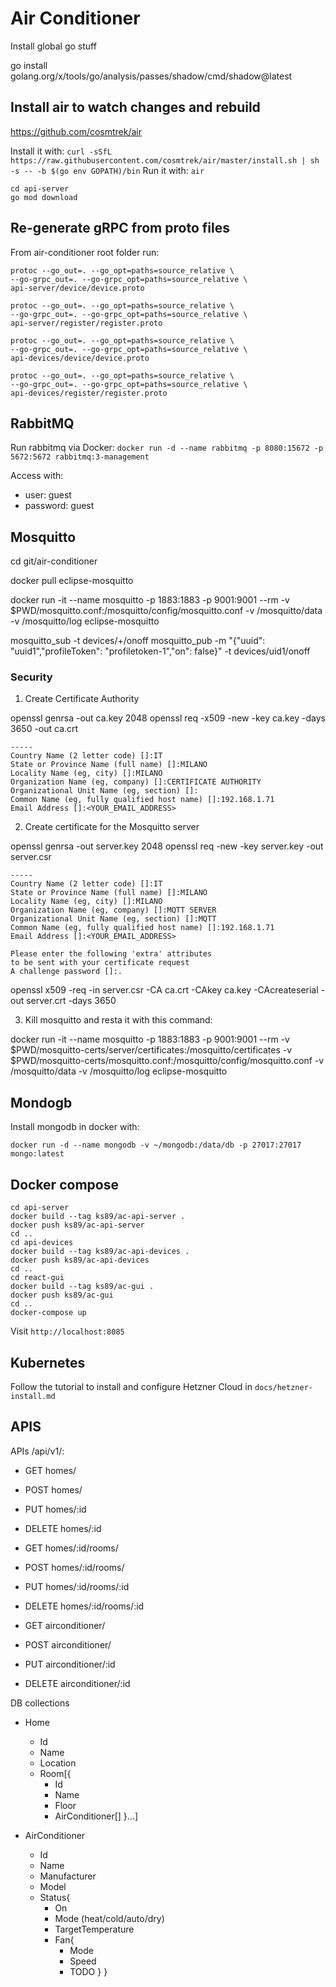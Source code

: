 # Air Conditioner 

Install global go stuff

go install golang.org/x/tools/go/analysis/passes/shadow/cmd/shadow@latest

## Install air to watch changes and rebuild

https://github.com/cosmtrek/air

Install it with: `curl -sSfL https://raw.githubusercontent.com/cosmtrek/air/master/install.sh | sh -s -- -b $(go env GOPATH)/bin`
Run it with: `air`

```
cd api-server
go mod download
```


## Re-generate gRPC from proto files

From air-conditioner root folder run:

```
protoc --go_out=. --go_opt=paths=source_relative \
--go-grpc_out=. --go-grpc_opt=paths=source_relative \
api-server/device/device.proto

protoc --go_out=. --go_opt=paths=source_relative \
--go-grpc_out=. --go-grpc_opt=paths=source_relative \
api-server/register/register.proto

protoc --go_out=. --go_opt=paths=source_relative \
--go-grpc_out=. --go-grpc_opt=paths=source_relative \
api-devices/device/device.proto

protoc --go_out=. --go_opt=paths=source_relative \
--go-grpc_out=. --go-grpc_opt=paths=source_relative \
api-devices/register/register.proto
```


## RabbitMQ
Run rabbitmq via Docker:
`docker run -d --name rabbitmq -p 8080:15672 -p 5672:5672 rabbitmq:3-management`

Access with:
- user: guest
- password: guest


## Mosquitto
cd git/air-conditioner

docker pull eclipse-mosquitto

docker run -it --name mosquitto -p 1883:1883 -p 9001:9001 --rm -v $PWD/mosquitto.conf:/mosquitto/config/mosquitto.conf -v /mosquitto/data -v /mosquitto/log eclipse-mosquitto

mosquitto_sub -t devices/+/onoff
mosquitto_pub -m "{\"uuid\": \"uuid1\",\"profileToken\": \"profiletoken-1\",\"on\": false}" -t devices/uid1/onoff


### Security

1. Create Certificate Authority

  openssl genrsa -out ca.key 2048
  openssl req -x509 -new -key ca.key -days 3650 -out ca.crt

  ```
  -----
  Country Name (2 letter code) []:IT
  State or Province Name (full name) []:MILANO
  Locality Name (eg, city) []:MILANO
  Organization Name (eg, company) []:CERTIFICATE AUTHORITY
  Organizational Unit Name (eg, section) []:
  Common Name (eg, fully qualified host name) []:192.168.1.71
  Email Address []:<YOUR_EMAIL_ADDRESS>
  ```

2. Create certificate for the Mosquitto server

  openssl genrsa -out server.key 2048
  openssl req -new -key server.key -out server.csr

  ```
  -----
  Country Name (2 letter code) []:IT
  State or Province Name (full name) []:MILANO
  Locality Name (eg, city) []:MILANO
  Organization Name (eg, company) []:MQTT SERVER
  Organizational Unit Name (eg, section) []:MQTT
  Common Name (eg, fully qualified host name) []:192.168.1.71
  Email Address []:<YOUR_EMAIL_ADDRESS>
  
  Please enter the following 'extra' attributes
  to be sent with your certificate request
  A challenge password []:.
  ```

  openssl x509 -req -in server.csr -CA ca.crt -CAkey ca.key -CAcreateserial -out server.crt -days 3650

3. Kill mosquitto and resta it with this command:

  docker run -it --name mosquitto -p 1883:1883 -p 9001:9001 --rm -v $PWD/mosquitto-certs/server/certificates:/mosquitto/certificates -v $PWD/mosquitto-certs/mosquitto.conf:/mosquitto/config/mosquitto.conf -v /mosquitto/data -v /mosquitto/log eclipse-mosquitto


## Mondogb

Install mongodb in docker with:

```
docker run -d --name mongodb -v ~/mongodb:/data/db -p 27017:27017 mongo:latest
```


## Docker compose 

```
cd api-server
docker build --tag ks89/ac-api-server .
docker push ks89/ac-api-server
cd ..
cd api-devices
docker build --tag ks89/ac-api-devices .
docker push ks89/ac-api-devices
cd ..
cd react-gui
docker build --tag ks89/ac-gui .
docker push ks89/ac-gui
cd ..
docker-compose up
```

Visit `http://localhost:8085`


## Kubernetes

Follow the tutorial to install and configure Hetzner Cloud in `docs/hetzner-install.md`


## APIS

APIs /api/v1/:

- GET homes/
- POST homes/
- PUT homes/:id
- DELETE homes/:id
- GET homes/:id/rooms/
- POST homes/:id/rooms/
- PUT homes/:id/rooms/:id
- DELETE homes/:id/rooms/:id

- GET airconditioner/
- POST airconditioner/
- PUT airconditioner/:id
- DELETE airconditioner/:id


DB collections

- Home
  - Id
  - Name
  - Location
  - Room[{
    - Id
    - Name
    - Floor
    - AirConditioner[]
  }...]

- AirConditioner
  - Id
  - Name
  - Manufacturer
  - Model
  - Status{
    - On
    - Mode (heat/cold/auto/dry)
    - TargetTemperature
    - Fan{
      - Mode
      - Speed
      - TODO
    }
  }
  


